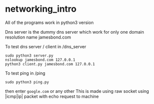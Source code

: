 # networking_intro
All of the programs work in python3 version

Dns server is the dummy dns server which work for only one domain resolution name jamesbond.com

To test dns server / client     in /dns_server
```
sudo python3 server.py 
nslookup jamesbond.com 127.0.0.1
python3 client.py jamesbond.com 127.0.0.1
```

To test ping in /ping
```
sudo python3 ping.py
```
then enter ```google.com``` or any other
This is made using raw socket using |icmp|ip| packet with echo request to machine




